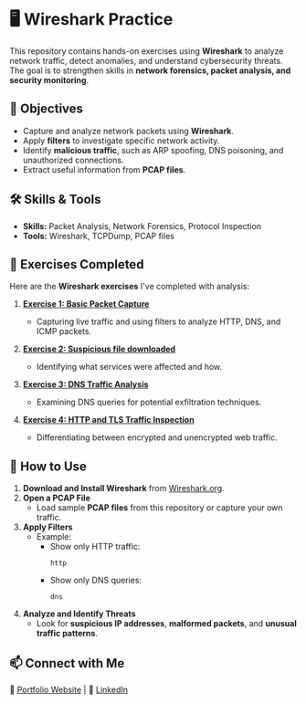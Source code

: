 # 🖥️ Wireshark Practice

This repository contains hands-on exercises using **Wireshark** to analyze network traffic, detect anomalies, and understand cybersecurity threats. The goal is to strengthen skills in **network forensics, packet analysis, and security monitoring**.

## 📌 Objectives
- Capture and analyze network packets using **Wireshark**.
- Apply **filters** to investigate specific network activity.
- Identify **malicious traffic**, such as ARP spoofing, DNS poisoning, and unauthorized connections.
- Extract useful information from **PCAP files**.

## 🛠️ Skills & Tools
- **Skills:** Packet Analysis, Network Forensics, Protocol Inspection  
- **Tools:** Wireshark, TCPDump, PCAP files

## 📝 Exercises Completed
Here are the **Wireshark exercises** I've completed with analysis:

1. **[Exercise 1: Basic Packet Capture](https://github.com/yourusername/wireshark-practice/exercise1.md)**
   - Capturing live traffic and using filters to analyze HTTP, DNS, and ICMP packets.
   
2. **[Exercise 2: Suspicious file downloaded](https://github.com/yourusername/wireshark-practice/exercise2.md)**
   - Identifying what services were affected and how.

3. **[Exercise 3: DNS Traffic Analysis](https://github.com/yourusername/wireshark-practice/exercise3.md)**
   - Examining DNS queries for potential exfiltration techniques.

4. **[Exercise 4: HTTP and TLS Traffic Inspection](https://github.com/yourusername/wireshark-practice/exercise4.md)**
   - Differentiating between encrypted and unencrypted web traffic.

## 🚀 How to Use
1. **Download and Install Wireshark** from [Wireshark.org](https://www.wireshark.org/).
2. **Open a PCAP File**  
   - Load sample **PCAP files** from this repository or capture your own traffic.
3. **Apply Filters**  
   - Example:  
     - Show only HTTP traffic:  
       ```plaintext
       http
       ```
     - Show only DNS queries:  
       ```plaintext
       dns
       ```
4. **Analyze and Identify Threats**  
   - Look for **suspicious IP addresses**, **malformed packets**, and **unusual traffic patterns**.

## 📫 Connect with Me
🔗 [Portfolio Website](https://yourwebsite.com) | 🔗 [LinkedIn](https://linkedin.com/in/yourname)
